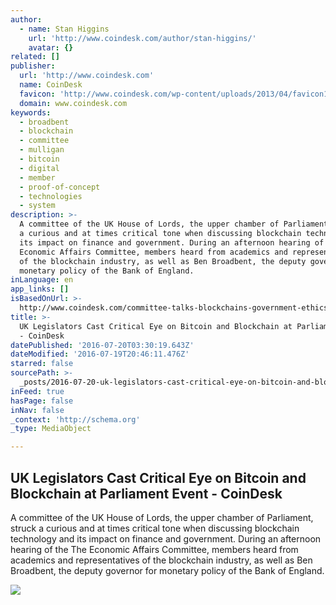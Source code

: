 ```yaml
---
author:
  - name: Stan Higgins
    url: 'http://www.coindesk.com/author/stan-higgins/'
    avatar: {}
related: []
publisher:
  url: 'http://www.coindesk.com'
  name: CoinDesk
  favicon: 'http://www.coindesk.com/wp-content/uploads/2013/04/favicon1.ico'
  domain: www.coindesk.com
keywords:
  - broadbent
  - blockchain
  - committee
  - mulligan
  - bitcoin
  - digital
  - member
  - proof-of-concept
  - technologies
  - system
description: >-
  A committee of the UK House of Lords, the upper chamber of Parliament, struck
  a curious and at times critical tone when discussing blockchain technology and
  its impact on finance and government. During an afternoon hearing of the The
  Economic Affairs Committee, members heard from academics and representatives
  of the blockchain industry, as well as Ben Broadbent, the deputy governor for
  monetary policy of the Bank of England.
inLanguage: en
app_links: []
isBasedOnUrl: >-
  http://www.coindesk.com/committee-talks-blockchains-government-ethics-house-lords-hearing/
title: >-
  UK Legislators Cast Critical Eye on Bitcoin and Blockchain at Parliament Event
  - CoinDesk
datePublished: '2016-07-20T03:30:19.643Z'
dateModified: '2016-07-19T20:46:11.476Z'
starred: false
sourcePath: >-
  _posts/2016-07-20-uk-legislators-cast-critical-eye-on-bitcoin-and-blockchain-a.md
inFeed: true
hasPage: false
inNav: false
_context: 'http://schema.org'
_type: MediaObject

---
```

<article style=""><h1>UK Legislators Cast Critical Eye on Bitcoin and Blockchain at Parliament Event - CoinDesk</h1><p>A committee of the UK House of Lords, the upper chamber of Parliament, struck a curious and at times critical tone when discussing blockchain technology and its impact on finance and government. During an afternoon hearing of the The Economic Affairs Committee, members heard from academics and representatives of the blockchain industry, as well as Ben Broadbent, the deputy governor for monetary policy of the Bank of England.</p><img src="https://media.coindesk.com/uploads/2016/07/UK-2.jpg" /></article>